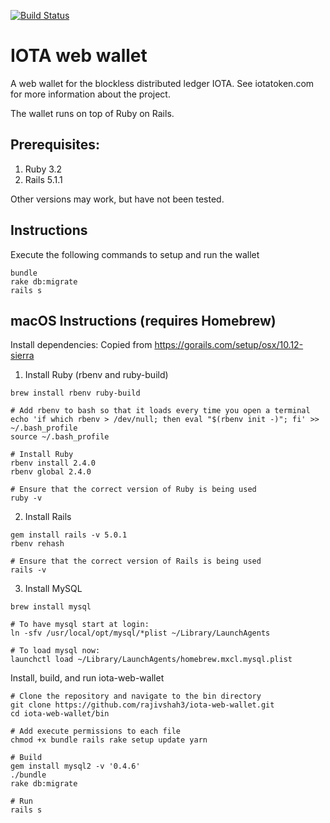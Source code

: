 [![Build Status](https://travis-ci.org/rajivshah3/iota-web-wallet.svg?branch=master)](https://travis-ci.org/rajivshah3/iota-web-wallet)

# IOTA web wallet

A web wallet for the blockless distributed ledger IOTA. See iotatoken.com for more information about the project.

The wallet runs on top of Ruby on Rails.

## Prerequisites:
1) Ruby 3.2
2) Rails 5.1.1

Other versions may work, but have not been tested.

## Instructions
Execute the following commands to setup and run the wallet
```
bundle
rake db:migrate 
rails s

```

## macOS Instructions (requires Homebrew)
Install dependencies:
Copied from https://gorails.com/setup/osx/10.12-sierra
1) Install Ruby (rbenv and ruby-build)
```
brew install rbenv ruby-build

# Add rbenv to bash so that it loads every time you open a terminal
echo 'if which rbenv > /dev/null; then eval "$(rbenv init -)"; fi' >> ~/.bash_profile
source ~/.bash_profile

# Install Ruby
rbenv install 2.4.0
rbenv global 2.4.0

# Ensure that the correct version of Ruby is being used
ruby -v
```

2) Install Rails
```
gem install rails -v 5.0.1
rbenv rehash

# Ensure that the correct version of Rails is being used
rails -v
```

3) Install MySQL
```
brew install mysql

# To have mysql start at login:
ln -sfv /usr/local/opt/mysql/*plist ~/Library/LaunchAgents

# To load mysql now:
launchctl load ~/Library/LaunchAgents/homebrew.mxcl.mysql.plist
```

Install, build, and run iota-web-wallet
```
# Clone the repository and navigate to the bin directory
git clone https://github.com/rajivshah3/iota-web-wallet.git
cd iota-web-wallet/bin

# Add execute permissions to each file
chmod +x bundle rails rake setup update yarn

# Build
gem install mysql2 -v '0.4.6'
./bundle
rake db:migrate

# Run
rails s
```




